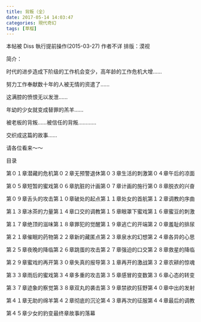 ```yaml
---
title: 背叛（全）
date: 2017-05-14 14:03:47
categories: 現代奇幻
tags: [草榴]
---
```

本帖被 Diss 執行提前操作(2015-03-27)
作者不详
排版：漠视

简介：



时代的进步造成下阶级的工作机会变少，高年龄的工作危机大增……

努力工作奉献数十年的人被无情的资遣了……

这满腔的愤恨无以发泄……

年幼的少女就变成替罪的羔羊……

被老板的背叛……被信任的背叛…………

交织成这篇的故事……

请各位看来～～


目录

第０１章潜藏的危机第０２章无预警退休第０３章生活的刺激第０４章午后的凉面

第０５章短暂的蜜戏第０６章肮脏的计画第０７章计画的施行第０８章脱衣的兴奋

第０９章舌头的攻击第１０章破处的起点第１１章处女的首航第１２章调教的序曲

第１３章冰茶的力量第１４章口交的调教第１５章眼罩下蜜戏第１６章蜜豆的刺激

第１７章绝顶的滋味第１８章罪犯的觉醒第１９章逃亡的开端第２０章羞耻的排尿

第２１章催眠的药物第２２章新的藏匿点第２３章泉水的幻想第２４章各异的心思

第２５章夜晚的降临第２６章跳蛋的攻击第２７章强迫的口交第２８章救星的降临

第２９章蜜戏的再开第３０章失真的报导第３１章再开的激战第３２章农耕的惊魂

第３３章雨后的蜜戏第３４章多重的攻击第３５章感冒的变数第３６章心态的转变

第３７章迹象的察觉第３８章双丸的袭击第３９章禁欲的狂野第４０章中出的发射

第４１章无助的绵羊第４２章彻底的沉沦第４３章再次的征服第４４章最后的调教

第４５章少女的豹变最终章故事的落幕